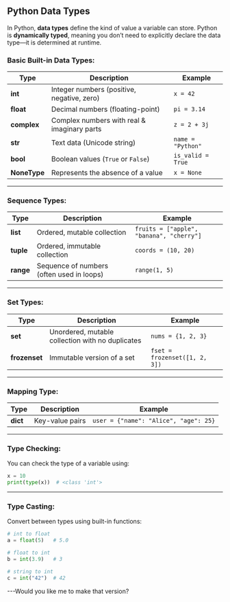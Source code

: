 ## Python Data Types

In Python, **data types** define the kind of value a variable can store. Python is **dynamically typed**, meaning you don’t need to explicitly declare the data type—it is determined at runtime.

### Basic Built-in Data Types:

| Type         | Description                                 | Example           |
| ------------ | ------------------------------------------- | ----------------- |
| **int**      | Integer numbers (positive, negative, zero)  | `x = 42`          |
| **float**    | Decimal numbers (floating-point)            | `pi = 3.14`       |
| **complex**  | Complex numbers with real & imaginary parts | `z = 2 + 3j`      |
| **str**      | Text data (Unicode string)                  | `name = "Python"` |
| **bool**     | Boolean values (`True` or `False`)          | `is_valid = True` |
| **NoneType** | Represents the absence of a value           | `x = None`        |

---

### Sequence Types:

| Type      | Description                               | Example                                  |
| --------- | ----------------------------------------- | ---------------------------------------- |
| **list**  | Ordered, mutable collection               | `fruits = ["apple", "banana", "cherry"]` |
| **tuple** | Ordered, immutable collection             | `coords = (10, 20)`                      |
| **range** | Sequence of numbers (often used in loops) | `range(1, 5)`                            |

---

### Set Types:

| Type          | Description                                      | Example                       |
| ------------- | ------------------------------------------------ | ----------------------------- |
| **set**       | Unordered, mutable collection with no duplicates | `nums = {1, 2, 3}`            |
| **frozenset** | Immutable version of a set                       | `fset = frozenset([1, 2, 3])` |

---

### Mapping Type:

| Type     | Description     | Example                               |
| -------- | --------------- | ------------------------------------- |
| **dict** | Key-value pairs | `user = {"name": "Alice", "age": 25}` |

---

### Type Checking:

You can check the type of a variable using:

```python
x = 10
print(type(x))  # <class 'int'>
```

---

### Type Casting:

Convert between types using built-in functions:

```python
# int to float
a = float(5)   # 5.0

# float to int
b = int(3.9)   # 3

# string to int
c = int("42")  # 42
```
---Would you like me to make that version?
